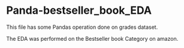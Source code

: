 # Panda-bestseller_book_EDA

This file has some Pandas operation done on  grades dataset.

The EDA was performed on the Bestseller book Category on amazon.
